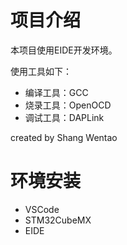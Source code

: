 <!--
 * @Date: 2023-08-31 15:28:26
 * @LastEditors: ShangWentao shangwentao
 * @LastEditTime: 2023-08-31 15:58:30
 * @FilePath: \ebike-positioning\firmware\README.md
-->
# 项目介绍

本项目使用EIDE开发环境。

使用工具如下：

- 编译工具：GCC
- 烧录工具：OpenOCD
- 调试工具：DAPLink

created by Shang Wentao

# 环境安装

- VSCode
- STM32CubeMX
- EIDE

